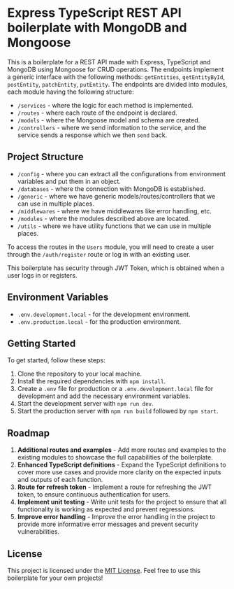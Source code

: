 # Express TypeScript REST API boilerplate with MongoDB and Mongoose

This is a boilerplate for a REST API made with Express, TypeScript and MongoDB using Mongoose for CRUD operations. The endpoints implement a generic interface with the following methods: `getEntities`, `getEntityById`, `postEntity`, `patchEntity`, `putEntity`. The endpoints are divided into modules, each module having the following structure:

- `/services` - where the logic for each method is implemented.
- `/routes` - where each route of the endpoint is declared.
- `/models` - where the Mongoose model and schema are created.
- `/controllers` - where we send information to the service, and the service sends a response which we then `send` back.

## Project Structure

- `/config` - where you can extract all the configurations from environment variables and put them in an object.
- `/databases` - where the connection with MongoDB is established.
- `/generic` - where we have generic models/routes/controllers that we can use in multiple places.
- `/middlewares` - where we have middlewares like error handling, etc.
- `/modules` - where the modules described above are located.
- `/utils` - where we have utility functions that we can use in multiple places.

To access the routes in the `Users` module, you will need to create a user through the `/auth/register` route or log in with an existing user.

This boilerplate has security through JWT Token, which is obtained when a user logs in or registers.

## Environment Variables

- `.env.development.local` - for the development environment.
- `.env.production.local` - for the production environment.

## Getting Started

To get started, follow these steps:

1. Clone the repository to your local machine.
2. Install the required dependencies with `npm install`.
3. Create a `.env` file for production or a `.env.development.local` file for development and add the necessary environment variables.
4. Start the development server with `npm run dev`.
5. Start the production server with `npm run build` followed by `npm start`.

## Roadmap

1. **Additional routes and examples** - Add more routes and examples to the existing modules to showcase the full capabilities of the boilerplate.
2. **Enhanced TypeScript definitions** - Expand the TypeScript definitions to cover more use cases and provide more clarity on the expected inputs and outputs of each function.
3. **Route for refresh token** - Implement a route for refreshing the JWT token, to ensure continuous authentication for users.
4. **Implement unit testing** - Write unit tests for the project to ensure that all functionality is working as expected and prevent regressions.
5. **Improve error handling** - Improve the error handling in the project to provide more informative error messages and prevent security vulnerabilities.

## License

This project is licensed under the [MIT License](LICENSE). Feel free to use this boilerplate for your own projects!

